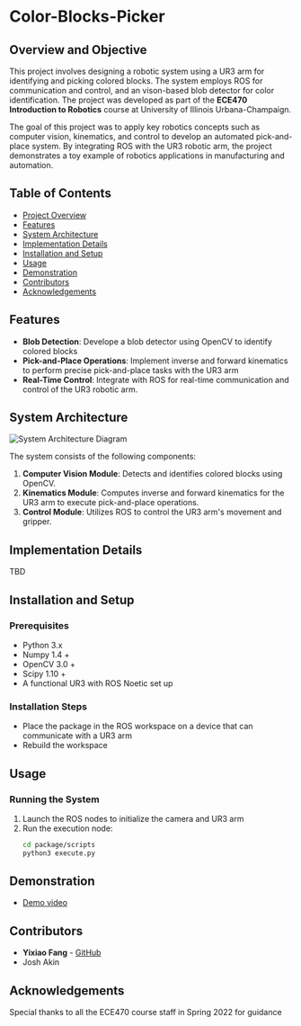 # Color-Blocks-Picker

## Overview and Objective
This project involves designing a robotic system using a UR3 arm for identifying and picking colored blocks. The system employs ROS for communication and control, and an vison-based blob detector for color identification. The project was developed as part of the **ECE470 Introduction to Robotics** course at University of Illinois Urbana-Champaign.

The goal of this project was to apply key robotics concepts such as computer vision, kinematics, and control to develop an automated pick-and-place system. By integrating ROS with the UR3 robotic arm, the project demonstrates a toy example of robotics applications in manufacturing and automation.

## Table of Contents
- [Project Overview](#overview-and-objective)
- [Features](#features)
- [System Architecture](#system-architecture)
- [Implementation Details](#implementation-details)
- [Installation and Setup](#installation-and-setup)
- [Usage](#usage)
- [Demonstration](#demonstration)
- [Contributors](#contributors)
- [Acknowledgements](#acknowledgements)

## Features
- **Blob Detection**: Develope a blob detector using OpenCV to identify colored blocks
- **Pick-and-Place Operations**: Implement inverse and forward kinematics to perform precise pick-and-place tasks with the UR3 arm
- **Real-Time Control**: Integrate with ROS for real-time communication and control of the UR3 robotic arm.


## System Architecture
![System Architecture Diagram](tbd.png)

The system consists of the following components:
1. **Computer Vision Module**: Detects and identifies colored blocks using OpenCV.
2. **Kinematics Module**: Computes inverse and forward kinematics for the UR3 arm to execute pick-and-place operations.
3. **Control Module**: Utilizes ROS to control the UR3 arm's movement and gripper.


## Implementation Details
TBD


## Installation and Setup
### Prerequisites
- Python 3.x
- Numpy 1.4 +
- OpenCV 3.0 +
- Scipy 1.10 +
- A functional UR3 with ROS Noetic set up

### Installation Steps
- Place the package in the ROS workspace on a device that can communicate with a UR3 arm
- Rebuild the workspace
    
## Usage
### Running the System
1. Launch the ROS nodes to initialize the camera and UR3 arm
2. Run the execution node:
    ```bash
    cd package/scripts
    python3 execute.py
    ```

## Demonstration
- [Demo video](https://tbd.com)

## Contributors
- **Yixiao Fang** - [GitHub](https://github.com/jimmyfyx)
- Josh Akin

## Acknowledgements
Special thanks to all the ECE470 course staff in Spring 2022 for guidance

